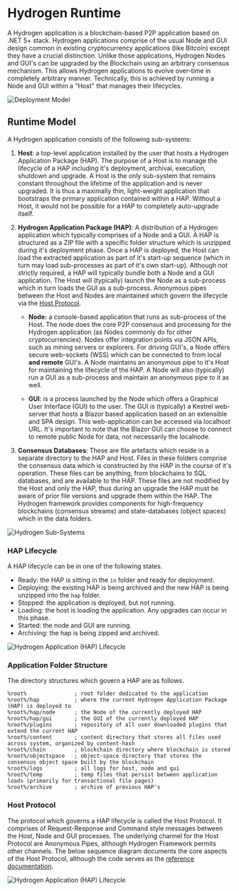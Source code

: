 # Hydrogen Runtime

A Hydrogen application is a blockchain-based P2P application based on .NET 5+ stack. Hydrogen applications comprise of the usual Node and GUI design common in existing cryptocurrency applications (like Bitcoin) except they have a crucial distinction. Unlike those applications, Hydrogen Nodes and GUI's can be upgraded by the Blockchain using an arbitrary consensus mechanism. This allows Hydrogen applications to evolve over-time in completely arbitrary manner. Technically, this is achieved by running a Node and GUI within a "Host" that manages their lifecycles.  





![Deployment Model](resources/Hydrogen-Deployment-Host-AppPackage.png)


## Runtime Model

A Hydrogen application consists of the following sub-systems:

1. **Host**: a top-level application installed by the user that hosts a Hydrogen Application Package (HAP). The purpose of a Host is to manage the lifecycle of a HAP including it's deployment, archival, execution, shutdown and upgrade.  A Host is the only sub-system that remains constant throughout the lifetime of the application and is never upgraded. It is thus a maximally thin, light-weight application that bootstraps the primary application contained within a HAP. Without a Host, it would not be possible for a HAP to completely auto-upgrade itself. 

2. **Hydrogen Application Package (HAP)**: A distribution of a Hydrogen application which typically comprises of a Node and a GUI. A HAP is structured as a ZIP file with a specific folder structure which is unzipped during it's deployment phase.  Once a HAP is deployed, the Host can load the extracted application as part of it's start-up sequence (which in turn may load sub-processes as part of it's own start-up). Although not strictly required, a HAP will typically bundle both a Node and a GUI application. The Host will (typically) launch the Node as a sub-process which in turn loads the GUI as a sub-process. Anonymous pipes between the Host and Nodes are maintained which govern the lifecycle via the [Host Protocol](#host-protocol).
   *  **Node:** a console-based application that runs as sub-process of the Host. The node does the core P2P consensus and processing for the Hydrogen application (as Nodes commonly do for other cryptocurrencies). Nodes offer integration points via JSON APIs, such as mining servers or explorers. For driving GUI's, a Node offers secure web-sockets (WSS) which can be connected to from local **and remote** GUI's. A Node maintains an anonymous pipe to it's Host for maintaining the lifecycle of the HAP. A Node will also (typically) run a GUI as a sub-process and maintain an anonymous pipe to it as well.
   
   * **GUI**: is a process launched by the Node which offers a Graphical User Interface (GUI) to the user. The GUI is (typically) a Kestrel web-server that hosts a Blazor based application based on an extensible and SPA design. This web-application can be accessed via localhost URL. It's important to note that the Blazor GUI can choose to connect to remote public Node for data, not necessarily the localnode.
   
3. **Consensus Databases**: These are file artefacts which reside in a separate directory to the HAP and Host. Files in these folders comprise the consensus data which is constructed by the HAP in the course of it's operation. These files can be anything, from blockchains to SQL databases, and are available to the HAP. These files are not modified by the Host and only the HAP, thus during an upgrade the HAP must be aware of prior file versions and upgrade them within the HAP. The Hydrogen framework provides components for high-frequency blockchains (consensus streams) and state-databases (object spaces) which in the data folders.



![Hydrogen Sub-Systems](resources/Hydrogen-Deployment-SubSystems.png)

### HAP Lifecycle

A HAP lifecycle can be in one of the following states.

* Ready: the HAP is sitting in the `in` folder and ready for deployment.
* Deploying: the existing HAP is being archived and the new HAP is being unzipped into the `hap` folder.
* Stopped: the application is deployed, but not running.
* Loading: the host is loading the application. Any upgrades can occur in this phase.
* Started: the node and GUI are running.
* Archiving: the hap is being zipped and archived.

![Hydrogen Application (HAP) Lifecycle](resources/HAP-Lifecycle.png)

### Application Folder Structure

The directory structures which govern a HAP are as follows. 

```
%root%               ; root folder dedicated to the application
%root%/hap           ; where the current Hydrogen Application Package (HAP) is deployed to 
%root%/hap/node      ; the Node of the currently deployed HAP
%root%/hap/gui       ; the GUI of the currently deployed HAP
%root%/plugins       ; repository of all user downloaded plugins that extend the current HAP
%root%/content       ; content directory that stores all files used across system, organized by content-hash
%root%/chain         ; blockchain directory where blockchain is stored
%root%/objectspace   ; object-space directory that stores the consensus object space built by the blockchain
%root%/logs          ; all logs for host, node and gui
%root%/temp          ; temp files that persist between application loads (primarily for transactional file pages)
%root%/archive       ; archive of previous HAP's
```



### Host Protocol

The protocol which governs a HAP lifecycle is called the Host Protocol. It comprises of Request-Response and Command style messages between the Host, Node and GUI processes. The underlying channel for the Host Protocol are Anonymous Pipes, although Hydrogen Framework permits other channels. The below sequence diagram documents the core aspects of the Host Protocol, although the code serves as the [reference documentation][1].

![Hydrogen Application (HAP) Lifecycle](resources/host-protocol.svg)


[1]: https://github.com/Sphere10/Hydrogen/tree/master/src/Hydrogen.DApp.Core/Runtime "Hydrogen Host Protocol source-code"

